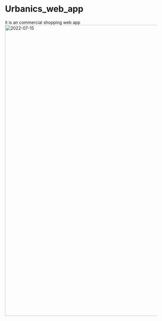 # Urbanics_web_app
it is an commercial shopping web app
<img width="960" alt="2022-07-15" src="https://user-images.githubusercontent.com/75209838/179148458-fc3a182a-647a-425e-a3c7-112c884b14e8.png">
